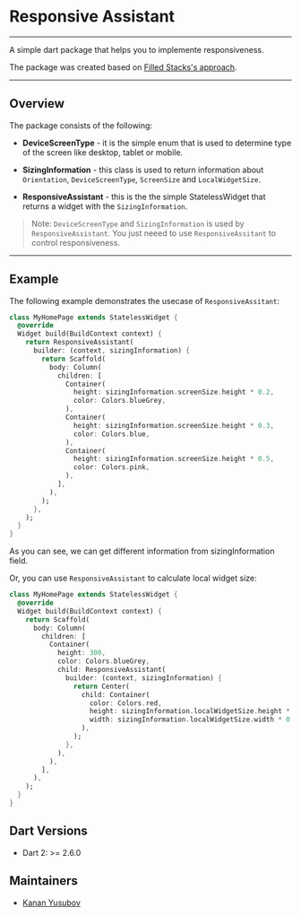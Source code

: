 # Responsive Assistant

---

A simple dart package that helps you to implemente responsiveness.

The package was created based on [Filled Stacks's approach](https://www.youtube.com/watch?v=z7P1OFLw4kY).

---

## Overview 

The package consists of the following:

- **DeviceScreenType** - it is the simple enum that is used to determine type of the screen like desktop, tablet or mobile.

- **SizingInformation** - this class is used to return information about `Orientation`, `DeviceScreenType`, `ScreenSize` and `LocalWidgetSize`.

- **ResponsiveAssistant** - this is the the simple StatelessWidget that returns a widget with the `SizingInformation`.

> Note: `DeviceScreenType` and `SizingInformation` is used by `ResponsiveAssistant`. You just neeed to use `ResponsiveAssitant` to control responsiveness.

---

## Example

The following example demonstrates the usecase of `ResponsiveAssitant`:

```dart
class MyHomePage extends StatelessWidget {
  @override
  Widget build(BuildContext context) {
    return ResponsiveAssistant(
      builder: (context, sizingInformation) {
        return Scaffold(
          body: Column(
            children: [
              Container(
                height: sizingInformation.screenSize.height * 0.2,
                color: Colors.blueGrey,
              ),
              Container(
                height: sizingInformation.screenSize.height * 0.3,
                color: Colors.blue,
              ),
              Container(
                height: sizingInformation.screenSize.height * 0.5,
                color: Colors.pink,
              ),
            ],
          ),
        );
      },
    );
  }
}
```

As you can see, we can get different information from sizingInformation field.

Or, you can use `ResponsiveAssistant` to calculate local widget size:

```dart
class MyHomePage extends StatelessWidget {
  @override
  Widget build(BuildContext context) {
    return Scaffold(
      body: Column(
        children: [
          Container(
            height: 300,
            color: Colors.blueGrey,
            child: ResponsiveAssistant(
              builder: (context, sizingInformation) {
                return Center(
                  child: Container(
                    color: Colors.red,
                    height: sizingInformation.localWidgetSize.height * 0.8,
                    width: sizingInformation.localWidgetSize.width * 0.8,
                  ),
                );
              },
            ),
          ),
        ],
      ),
    );
  }
}
```

## Dart Versions
- Dart 2: >= 2.6.0

## Maintainers

- [Kanan Yusubov](https://github.com/KenanYusubov)

